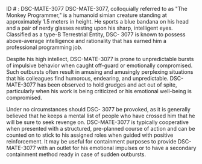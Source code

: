 ID # : DSC-MATE-3077
DSC-MATE-3077, colloquially referred to as "The Monkey Programmer," is a humanoid simian creature standing at approximately 1.5 meters in height. He sports a blue bandana on his head and a pair of nerdy glasses resting upon his sharp, intelligent eyes. Classified as a type-B Terrestrial Entity, DSC- 3077 is known to possess above-average intelligence and rationality that has earned him a professional programming job.

Despite his high intellect, DSC-MATE-3077 is prone to unpredictable bursts of impulsive behavior when caught off-guard or emotionally compromised. Such outbursts often result in amusing and amusingly perplexing situations that his colleagues find humorous, endearing, and unpredictable.  DSC-MATE-3077 has been observed to hold grudges and act out of spite, particularly when his work is being criticized or his emotional well-being is compromised.

Under no circumstances should DSC- 3077 be provoked, as it is generally believed that he keeps a mental list of people who have crossed him that he will be sure to seek revenge on. DSC-MATE-3077 is typically cooperative when presented with a structured, pre-planned course of action and can be counted on to stick to his assigned roles when guided with positive reinforcement. It may be useful for containment purposes to provide DSC-MATE-3077 with an outlet for his emotional impulses or to have a secondary containment method ready in case of sudden outbursts.